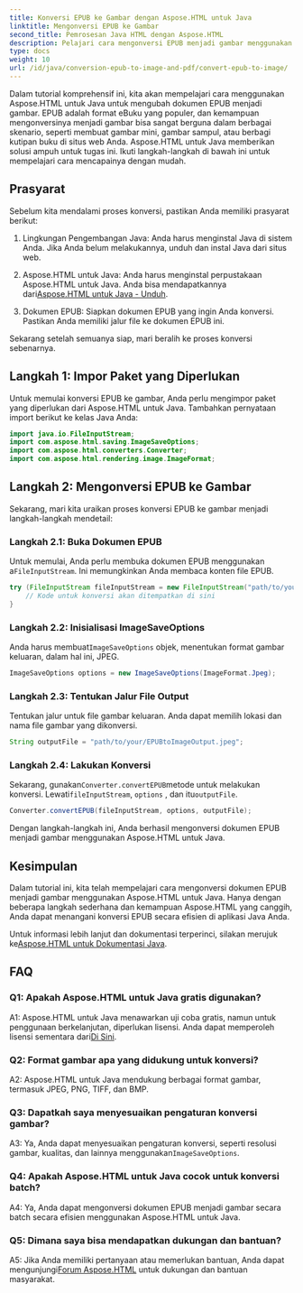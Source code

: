 ```yaml
---
title: Konversi EPUB ke Gambar dengan Aspose.HTML untuk Java
linktitle: Mengonversi EPUB ke Gambar
second_title: Pemrosesan Java HTML dengan Aspose.HTML
description: Pelajari cara mengonversi EPUB menjadi gambar menggunakan Aspose.HTML untuk Java. Panduan sederhana langkah demi langkah untuk konversi yang efisien.
type: docs
weight: 10
url: /id/java/conversion-epub-to-image-and-pdf/convert-epub-to-image/
---
```

Dalam tutorial komprehensif ini, kita akan mempelajari cara menggunakan Aspose.HTML untuk Java untuk mengubah dokumen EPUB menjadi gambar. EPUB adalah format eBuku yang populer, dan kemampuan mengonversinya menjadi gambar bisa sangat berguna dalam berbagai skenario, seperti membuat gambar mini, gambar sampul, atau berbagi kutipan buku di situs web Anda. Aspose.HTML untuk Java memberikan solusi ampuh untuk tugas ini. Ikuti langkah-langkah di bawah ini untuk mempelajari cara mencapainya dengan mudah.

## Prasyarat

Sebelum kita mendalami proses konversi, pastikan Anda memiliki prasyarat berikut:

1. Lingkungan Pengembangan Java: Anda harus menginstal Java di sistem Anda. Jika Anda belum melakukannya, unduh dan instal Java dari situs web.

2.  Aspose.HTML untuk Java: Anda harus menginstal perpustakaan Aspose.HTML untuk Java. Anda bisa mendapatkannya dari[Aspose.HTML untuk Java - Unduh](https://releases.aspose.com/html/java/).

3. Dokumen EPUB: Siapkan dokumen EPUB yang ingin Anda konversi. Pastikan Anda memiliki jalur file ke dokumen EPUB ini.

Sekarang setelah semuanya siap, mari beralih ke proses konversi sebenarnya.

## Langkah 1: Impor Paket yang Diperlukan

Untuk memulai konversi EPUB ke gambar, Anda perlu mengimpor paket yang diperlukan dari Aspose.HTML untuk Java. Tambahkan pernyataan import berikut ke kelas Java Anda:

```java
import java.io.FileInputStream;
import com.aspose.html.saving.ImageSaveOptions;
import com.aspose.html.converters.Converter;
import com.aspose.html.rendering.image.ImageFormat;
```

## Langkah 2: Mengonversi EPUB ke Gambar

Sekarang, mari kita uraikan proses konversi EPUB ke gambar menjadi langkah-langkah mendetail:

### Langkah 2.1: Buka Dokumen EPUB

 Untuk memulai, Anda perlu membuka dokumen EPUB menggunakan a`FileInputStream`. Ini memungkinkan Anda membaca konten file EPUB.

```java
try (FileInputStream fileInputStream = new FileInputStream("path/to/your/input.epub")) {
    // Kode untuk konversi akan ditempatkan di sini
}
```

### Langkah 2.2: Inisialisasi ImageSaveOptions

 Anda harus membuat`ImageSaveOptions` objek, menentukan format gambar keluaran, dalam hal ini, JPEG.

```java
ImageSaveOptions options = new ImageSaveOptions(ImageFormat.Jpeg);
```

### Langkah 2.3: Tentukan Jalur File Output

Tentukan jalur untuk file gambar keluaran. Anda dapat memilih lokasi dan nama file gambar yang dikonversi.

```java
String outputFile = "path/to/your/EPUBtoImageOutput.jpeg";
```

### Langkah 2.4: Lakukan Konversi

 Sekarang, gunakan`Converter.convertEPUB`metode untuk melakukan konversi. Lewati`fileInputStream`, `options` , dan itu`outputFile`.

```java
Converter.convertEPUB(fileInputStream, options, outputFile);
```

Dengan langkah-langkah ini, Anda berhasil mengonversi dokumen EPUB menjadi gambar menggunakan Aspose.HTML untuk Java.

## Kesimpulan

Dalam tutorial ini, kita telah mempelajari cara mengonversi dokumen EPUB menjadi gambar menggunakan Aspose.HTML untuk Java. Hanya dengan beberapa langkah sederhana dan kemampuan Aspose.HTML yang canggih, Anda dapat menangani konversi EPUB secara efisien di aplikasi Java Anda.

 Untuk informasi lebih lanjut dan dokumentasi terperinci, silakan merujuk ke[Aspose.HTML untuk Dokumentasi Java](https://reference.aspose.com/html/java/).

## FAQ

### Q1: Apakah Aspose.HTML untuk Java gratis digunakan?

 A1: Aspose.HTML untuk Java menawarkan uji coba gratis, namun untuk penggunaan berkelanjutan, diperlukan lisensi. Anda dapat memperoleh lisensi sementara dari[Di Sini](https://purchase.aspose.com/temporary-license/).

### Q2: Format gambar apa yang didukung untuk konversi?

A2: Aspose.HTML untuk Java mendukung berbagai format gambar, termasuk JPEG, PNG, TIFF, dan BMP.

### Q3: Dapatkah saya menyesuaikan pengaturan konversi gambar?

 A3: Ya, Anda dapat menyesuaikan pengaturan konversi, seperti resolusi gambar, kualitas, dan lainnya menggunakan`ImageSaveOptions`.

### Q4: Apakah Aspose.HTML untuk Java cocok untuk konversi batch?

A4: Ya, Anda dapat mengonversi dokumen EPUB menjadi gambar secara batch secara efisien menggunakan Aspose.HTML untuk Java.

### Q5: Dimana saya bisa mendapatkan dukungan dan bantuan?

 A5: Jika Anda memiliki pertanyaan atau memerlukan bantuan, Anda dapat mengunjungi[Forum Aspose.HTML](https://forum.aspose.com/) untuk dukungan dan bantuan masyarakat.